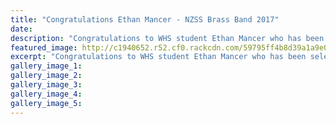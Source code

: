 ```yaml
---
title: "Congratulations Ethan Mancer - NZSS Brass Band 2017"
date: 
description: "Congratulations to WHS student Ethan Mancer who has been selected for the NZ Secondary Schools Brass band 2017 â€“ Principle Euphonium player."
featured_image: http://c1940652.r52.cf0.rackcdn.com/59795ff4b8d39a1a9e000c2a/Ethan-Mancer.jpg
excerpt: "Congratulations to WHS student Ethan Mancer who has been selected for the NZ Secondary Schools Brass band 2017 â€“ Principle Euphonium player."
gallery_image_1: 
gallery_image_2: 
gallery_image_3: 
gallery_image_4: 
gallery_image_5: 
---
```

